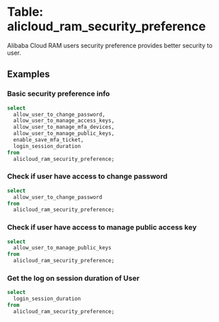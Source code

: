 # Table: alicloud_ram_security_preference

Alibaba Cloud RAM users security preference provides better security to user.

## Examples

### Basic security preference info

```sql
select
  allow_user_to_change_password,
  allow_user_to_manage_access_keys,
  allow_user_to_manage_mfa_devices,
  allow_user_to_manage_public_keys,
  enable_save_mfa_ticket,
  login_session_duration
from
  alicloud_ram_security_preference;
```

### Check if user have access to change password

```sql
select
  allow_user_to_change_password
from
  alicloud_ram_security_preference;
```


### Check if user have access to manage public access key

```sql
select
  allow_user_to_manage_public_keys
from
  alicloud_ram_security_preference;
```


### Get the log on session duration of User

```sql
select
  login_session_duration
from
  alicloud_ram_security_preference;
```